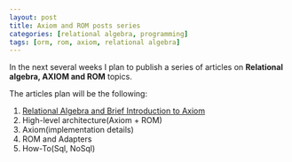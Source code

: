 ```yaml
---
layout: post
title: Axiom and ROM posts series
categories: [relational algebra, programming]
tags: [orm, rom, axiom, relational algebra]
---
```


In the next several weeks I plan to publish a series of articles on **Relational algebra, AXIOM and ROM** topics.

The articles plan will be the following:

1. [Relational Algebra and Brief Introduction to Axiom](http://egorhm.net/relational%20algebra/programming/2014/05/10/relational-algebra-introduction.html)
2. High-level architecture(Axiom + ROM)
3. Axiom(implementation details)
4. ROM and Adapters
5. How-To(Sql, NoSql)

<!--more-->



